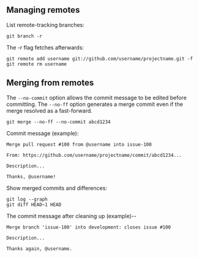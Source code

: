 ## Managing remotes

List remote-tracking branches:

    git branch -r

The -r flag fetches afterwards:

    git remote add username git://github.com/username/projectname.git -f
    git remote rm username

## Merging from remotes

The `--no-commit` option allows the commit message to be edited before
committing.  The `--no-ff` option generates a merge commit even if the merge
resolved as a fast-forward.

    git merge --no-ff --no-commit abcd1234

Commit message (example):

    Merge pull request #100 from @username into issue-100

    From: https://github.com/username/projectname/commit/abcd1234...

    Description...

    Thanks, @username!

Show merged commits and differences:

    git log --graph
    git diff HEAD~1 HEAD

The commit message after cleaning up (example)--

    Merge branch 'issue-100' into development: closes issue #100

    Description...

    Thanks again, @username.
